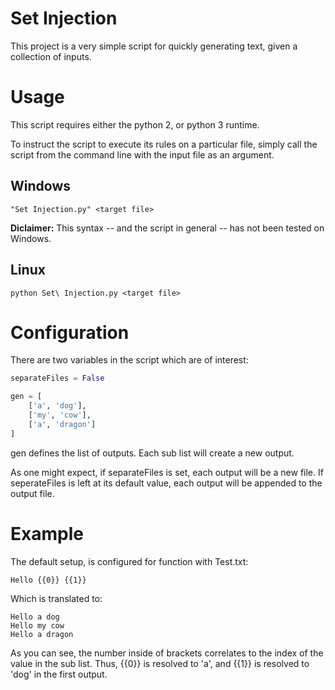 # Set Injection

This project is a very simple script for quickly generating text, given a collection of inputs.

# Usage

This script requires either the python 2, or python 3 runtime.

To instruct the script to execute its rules on a particular file, simply call the script from the command line with the input file as an argument.

## Windows
````
"Set Injection.py" <target file>
````
**Diclaimer:** This syntax -- and the script in general -- has not been tested on Windows.

## Linux
````
python Set\ Injection.py <target file>
````

# Configuration

There are two variables in the script which are of interest:
````python
separateFiles = False

gen = [
    ['a', 'dog'],
    ['my', 'cow'],
    ['a', 'dragon']
]
````

gen defines the list of outputs. Each sub list will create a new output.

As one might expect, if separateFiles is set, each output will be a new file. If seperateFiles is left at its default value, each output will be appended to the output file.

# Example

The default setup, is configured for function with Test.txt:
````
Hello {{0}} {{1}}
````

Which is translated to:
````
Hello a dog
Hello my cow
Hello a dragon
````

As you can see, the number inside of brackets correlates to the index of the value in the sub list. Thus, {{0}} is resolved to 'a', and {{1}} is resolved to 'dog' in the first output.
